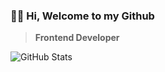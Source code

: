 ### 👋🏻 Hi, Welcome to my Github

> **Frontend Developer**

![GitHub Stats](https://github-readme-stats.vercel.app/api?username=neeneeneee&show_icons=true&theme=23&include_all_commits=true)
